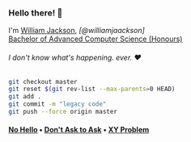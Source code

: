 ### Hello there! 👋

I'm [William Jackson](https://www.jaackson.com/), _[@williamjaackson]_<br>
<ins>Bachelor of Advanced Computer Science (Honours)</ins>

###### I don't know what's happening. ever. ❤️

```sh
git checkout master
git reset $(git rev-list --max-parents=0 HEAD)
git add .
git commit -m "legacy code"
git push --force origin master
```

#### [No Hello](https://nohello.net/) • [Don't Ask to Ask](https://dontasktoask.com/) • [XY Problem](https://xyproblem.info/)
